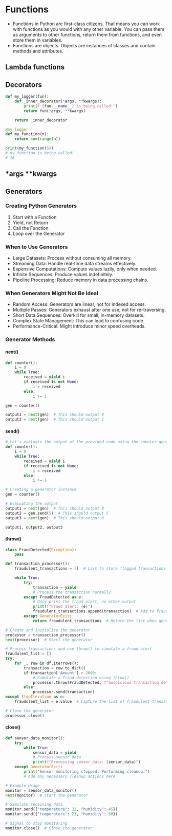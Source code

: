 # Functions

- Functions in Python are first-class citizens. That means you can work with functions as you would with any other variable. You can pass them as arguments to other functions, return them from functions, and even store them in variables.
- Functions are objects. Objects are instances of classes and contain methods and attributes.

## Lambda functions

## Decorators

```python
def my_logger(fun):
    def _inner_decorator(*args, **kwargs):
        print(f'{fun.__name__} is being called!')
        return fun(*args, **kwargs)

    return _inner_decorator

@my_logger
def my_function(n):
    return sum(range(n))

print(my_function(5))
# my_function is being called!
# 10
```

## *args **kwargs

## Generators

### Creating Python Generators

1. Start with a Function
2. Yield, not Return
3. Call the Function
4. Loop over the Generator

### When to Use Generators

- Large Datasets: Process without consuming all memory.
- Streaming Data: Handle real-time data streams effectively.
- Expensive Computations: Compute values lazily, only when needed.
- Infinite Sequences: Produce values indefinitely.
- Pipeline Processing: Reduce memory in data processing chains.

### When Generators Might Not Be Ideal

- Random Access: Generators are linear, not for indexed access.
- Multiple Passes: Generators exhaust after one use; not for re-traversing.
- Short Data Sequences: Overkill for small, in-memory datasets.
- Complex State Management: This can lead to confusing code.
- Performance-Critical: Might introduce minor speed overheads.

### Generator Methods

#### next()

```python
def counter():
    i = 0
    while True:
        received = yield i
        if received is not None:
            i = received
        else:
            i += 1

gen = counter()

output1 = next(gen)  # This should output 0
output2 = next(gen)  # This should output 1
```

#### send()

```python
# Let's evaluate the output of the provided code using the counter generator
def counter():
    i = 0
    while True:
        received = yield i
        if received is not None:
            i = received
        else:
            i += 1

# Creating a generator instance
gen = counter()

# Evaluating the output
output1 = next(gen)  # This should output 0
output2 = gen.send(5)  # This should output 5
output3 = next(gen)  # This should output 6

output1, output2, output3
```

#### throw()

```python
class FraudDetected(Exception):
    pass

def transaction_processor():
    fraudulent_transactions = []  # List to store flagged transactions

    while True:
        try:
            transaction = yield
            # Process the transaction normally
        except FraudDetected as e:
            # Only print the fraud alert, no other output
            print(f"Fraud alert: {e}")
            fraudulent_transactions.append(transaction)  # Add to fraudulent transactions
        except GeneratorExit:
            return fraudulent_transactions  # Return the list when generator is closed

# Create and initialize the generator
processor = transaction_processor()
next(processor)  # Start the generator

# Process transactions and use throw() to simulate a fraud alert
fraudulent_list = []
try:
    for _, row in df.iterrows():
        transaction = row.to_dict()
        if transaction['Amount'] > 2000:
            # Simulate a fraud detection using throw()
            processor.throw(FraudDetected, f"Suspicious transaction detected: ${transaction['Amount']}")
        else:
            processor.send(transaction)
except StopIteration as e:
    fraudulent_list = e.value  # Capture the list of fraudulent transactions

# Close the generator
processor.close()
```

#### close()

```python
def sensor_data_monitor():
    try:
        while True:
            sensor_data = yield
            # Process sensor data
            print(f"Processing sensor data: {sensor_data}")
    except GeneratorExit:
        print("Sensor monitoring stopped. Performing cleanup.")
        # Add any necessary cleanup actions here

# Example Usage
monitor = sensor_data_monitor()
next(monitor)  # Start the generator

# Simulate receiving data
monitor.send({"temperature": 22, "humidity": 45})
monitor.send({"temperature": 23, "humidity": 50})

# Signal to stop monitoring
monitor.close()  # Close the generator
```
